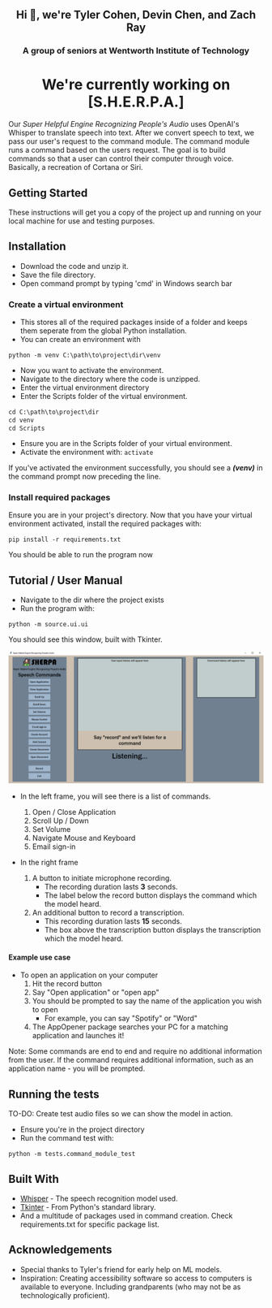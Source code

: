 <h2 align="center">Hi 👋, we're Tyler Cohen, Devin Chen, and Zach Ray</h2>
<h3 align="center">A group of seniors at Wentworth Institute of Technology</h3>

<h1 align="center">We're currently working on [S.H.E.R.P.A.]</h1>

Our *Super Helpful Engine Recognizing People's Audio* uses OpenAI's Whisper to translate speech into text. After we convert speech to text,
we pass our user's request to the command module. The command module runs a command based on the users request.
The goal is to build commands so that a user can control their computer through voice.
Basically, a recreation of Cortana or Siri.

## Getting Started
These instructions will get you a copy of the project up and running on your local machine for use and testing purposes.

## Installation
* Download the code and unzip it.  
* Save the file directory.  
* Open command prompt by typing 'cmd' in Windows search bar

### Create a virtual environment
* This stores all of the required packages inside of a folder and keeps them seperate from the global Python installation. 
* You can create an environment with
```
python -m venv C:\path\to\project\dir\venv
```

* Now you want to activate the environment.  
* Navigate to the directory where the code is unzipped.
* Enter the virtual environment directory
* Enter the Scripts folder of the virtual environment.
```
cd C:\path\to\project\dir
cd venv
cd Scripts
```
* Ensure you are in the Scripts folder of your virtual environment. 
* Activate the environment with: `activate`

If you've activated the environment successfully, you should see a __*(venv)*__ in the command prompt now preceding the line.

### Install required packages
Ensure you are in your project's directory.
Now that you have your virtual environment activated, install the required packages with: 
```
pip install -r requirements.txt
```
You should be able to run the program now


## Tutorial / User Manual
* Navigate to the dir where the project exists
* Run the program with: 
```
python -m source.ui.ui
```

You should see this window, built with Tkinter.

![SHERPA Main Window](https://github.com/TationtoC/Senior_Design/blob/main/SHERPA_LandingPage.PNG)

* In the left frame, you will see there is a list of commands.
    1. Open / Close Application
    1. Scroll Up / Down
    1. Set Volume
    1. Navigate Mouse and Keyboard
    1. Email sign-in

* In the right frame
    1. A button to initiate microphone recording.
        * The recording duration lasts **3** seconds.
        * The label below the record button displays the command which the model heard.
    1. An additional button to record a transcription.
        * This recording duration lasts **15** seconds.
        * The box above the transcription button displays the transcription which the model heard.

#### Example use case
* To open an application on your computer
    1. Hit the record button
    1. Say "Open application" or "open app"
    1. You should be prompted to say the name of the application you wish to open
        * For example, you can say "Spotify" or "Word"
    1. The AppOpener package searches your PC for a matching application and launches it!

Note: Some commands are end to end and require no additional information from the user. If the command requires additional information, such as
an application name - you will be prompted.

## Running the tests
TO-DO: Create test audio files so we can show the model in action.

* Ensure you're in the project directory
* Run the command test with: 
```
python -m tests.command_module_test
```

## Built With
* [Whisper](https://platform.openai.com/docs/introduction) - The speech recognition model used.
* [Tkinter](https://docs.python.org/3/library/tkinter.html#) - From Python's standard library.
* And a multitude of packages used in command creation. Check requirements.txt for specific package list.

## Acknowledgements
* Special thanks to Tyler's friend for early help on ML models.
* Inspiration: Creating accessibility software so access to computers is available to everyone. Including grandparents (who may not be as technologically proficient).
